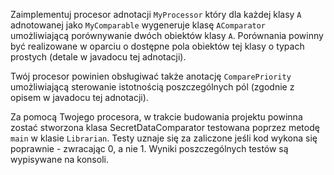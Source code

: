 Zaimplementuj procesor adnotacji `MyProcessor` który dla każdej klasy `A` adnotowanej jako `MyComparable` wygeneruje klasę `AComparator` umożliwiającą porównywanie dwóch obiektów klasy `A`. Porównania powinny być realizowane w oparciu o dostępne pola obiektów tej klasy o typach prostych (detale w javadocu tej adnotacji).

Twój procesor powinien obsługiwać także anotację `ComparePriority` umożliwiającą sterowanie istotnością poszczególnych pól (zgodnie z opisem w javadocu tej adnotacji).

Za pomocą Twojego procesora, w trakcie budowania projektu powinna zostać stworzona klasa SecretDataComparator testowana poprzez metodę `main` w klasie `Librarian`. Testy uznaje się za zaliczone jeśli kod wykona się poprawnie - zwracając 0, a nie 1. Wyniki poszczególnych testów są wypisywane na konsoli.
